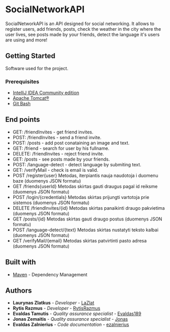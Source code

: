 # SocialNetworkAPI

SocialNetworkAPI is an API designed for social networking. It allows to register users, add friends, posts, check the weather in the city where the user lives, see posts made by your friends, detect the language it's users are using and more!


## Getting Started

Software used for the project.

### Prerequisites

* [IntelliJ IDEA Community edition](https://www.jetbrains.com/idea/download/#section=windows)
* [Apache Tomcat®](https://tomcat.apache.org/download-90.cgi)
* [Git Bash](https://git-scm.com/downloads)

## End points

* GET: /friendInvites - get friend invites.
* POST: /friendInvites - send a friend invite.
* POST: /posts - add post conataining an image and text.
* GET: /friend - search for user by his fullname.
* DELETE: /friendInvites - reject friend invite.
* GET: /posts - see posts made by your friends.
* POST: /language-detect - detect language by submiting text.
* GET: /verifyMail - check is email is valid.
* POST /register{user} Metodas, iterpiantis nauja naudotoja i duomenu baze (duomenys JSON formatu)
* GET /friends{userId} Metodas skirtas gauti draugus pagal id reiksme (duomenys JSON formatu)
* POST /login/{credentials} Metodas skirtas prijungti vartotoja prie sistemos (duomenys JSON formatu)
* DELETE /friendInvites/{id} Metodas skirtas panaikinti draugo pakvietima (duomenys JSON formatu)
* GET /posts/{id} Metodas skirtas gauti draugo postus (duomenys JSON formatu)
* POST /language-detect/{text} Metodas skirtas nustatyti teksto kalbai (duomenys JSON formatu)
* GET /verifyMail/{email} Metodas skirtas patvirtinti pasto adresa (duomenys JSON formatu)

## Built with

* [Maven](https://maven.apache.org/) - Dependency Management

## Authors

* **Laurynas Zlatkus** - *Developer* - [LaZlat](https://github.com/LaZlat)
* **Rytis Razmus** - *Developer* - [RytisRazmus](https://github.com/RytisRazmus)
* **Evaldas Tamutis** - *Quality assurance specialist* - [Evaldas189](https://github.com/Evaldas189)
* **Jonas Zemaitis** - *Quality assurance specialist* - [Jonas](https://github.com/JonasPonas)
* **Evaldas Zalnierius** - *Code documentation* - [ezalnierius](https://github.com/ezalnierius)
